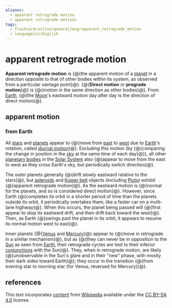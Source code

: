 ```yaml
---
aliases:
  - apparent retrograde motion
  - apparent retrograde motions
tags:
  - flashcard/active/general/eng/apparent_retrograde_motion
  - language/in/English
---
```


# apparent retrograde motion

__Apparent retrograde motion__ is {@{the apparent motion of a [planet](planet.md) in a direction opposite to that of other bodies within its system, as observed from a particular vantage point}@}. {@{__Direct motion__ or __prograde motion__}@} is {@{motion in the same direction as other bodies}@}. From [Earth](Earth.md), {@{the [Moon](Moon.md)'s eastward motion day after day is the direction of direct motion}@}. <!--SR:!2025-04-03,205,310!2025-05-07,235,330!2026-10-11,630,330!2025-03-07,172,310-->

## apparent motion

### from Earth

All [stars](star.md) and [planets](planet.md) appear to {@{move from [east](east.md) to [west](west.md) due to [Earth](Earth.md)'s rotation, called [diurnal motion](diurnal%20motion.md)}@}. Excluding this motion (by {@{comparing the change in position in the [sky](sky.md) at the same time of each day}@}), all other [planetary bodies](planetary-mass%20object.md) in the [Solar System](Solar%20System.md) also {@{appear to move from the east to west as they cross Earth's sky, but periodically switch direction}@}. <!--SR:!2027-01-19,707,330!2025-05-27,246,330!2025-11-13,351,290-->

The outer planets generally {@{drift slowly eastward relative to the stars}@}, but [asteroids](asteriod.md) and [Kuiper belt](Kuiper%20belt.md) objects (including [Pluto](Pluto.md)) exhibit {@{apparent retrograde motion}@}. As the eastward motion is {@{normal for the planets, and so is considered direct motion}@}. However, since Earth {@{completes its orbit in a shorter period of time than the planets outside its orbit, it periodically overtakes them, like a faster car on a multi-lane highway}@}. When this occurs, the planet being passed will {@{first appear to stop its eastward drift, and then drift back toward the west}@}. Then, as Earth {@{swings past the planet in its orbit, it appears to resume its normal motion west to east}@}. <!--SR:!2026-02-27,400,290!2026-02-07,388,290!2025-05-02,230,330!2027-02-04,721,330!2025-03-28,184,310!2025-10-18,346,310-->

Inner planets {@{[Venus](Venus.md) and [Mercury](Mercury%20(planet).md)}@} appear to {@{move in retrograde in a similar mechanism}@}, but as {@{they can never be in opposition to the [Sun](Sun.md) as seen from [Earth](Earth.md), their retrograde cycles are tied to their inferior [conjunctions](conjunction%20(astronomy).md) with the Sun}@}. They, when in retrograde motion, are likely {@{unobservable in the Sun's glare and in their "new" phase, with mostly their dark sides toward Earth}@}; they occur in the transition {@{from evening star to morning star (for Venus; reversed for Mercury)}@}. <!--SR:!2026-07-30,520,310!2026-08-26,547,310!2025-05-13,197,270!2025-12-01,376,310!2025-06-15,219,270-->

## references

This text incorporates [content](https://en.wikipedia.org/wiki/apparent_retrograde_motion) from [Wikipedia](Wikipedia.md) available under the [CC BY-SA 4.0](https://creativecommons.org/licenses/by-sa/4.0/) license.
